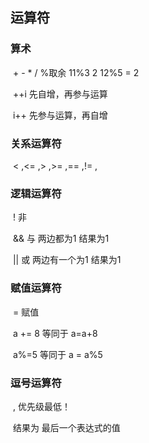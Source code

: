 运算符
------

### 算术 

​		+   -   *    /    %取余        11%3    2        12%5 = 2

​		++i    先自增，再参与运算

​		 i++   先参与运算，再自增

### 关系运算符

​		< ,<= ,> ,>= ,== ,!= ,

### 逻辑运算符

​		!       非     

​		&&   与     两边都为1 结果为1

​		||     或     两边有一个为1 结果为1   

### 赋值运算符

​		=     赋值

​		a += 8          等同于   a=a+8

​		a%=5        等同于    a = a%5

### 逗号运算符

​		,     优先级最低！

​		结果为  最后一个表达式的值